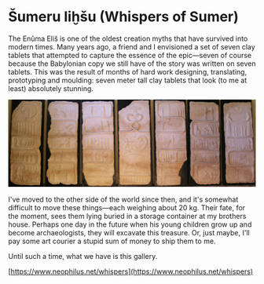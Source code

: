 # Šumeru liḫšu (Whispers of Sumer)

The Enûma Eliš is one of the oldest creation myths that have survived into modern times.
Many years ago, a friend and I envisioned a set of seven clay tablets that attempted to capture the essence of the epic&mdash;seven of course because the Babylonian copy we still have of the story was written on seven tablets.
This was the result of months of hard work designing, translating, prototyping and moulding: seven meter tall clay tablets that look (to me at least) absolutely stunning.

![The Epic of Creation](dist/images/00.jpg)

I've moved to the other side of the world since then, and it's somewhat difficult to move these things&mdash;each weighing about 20 kg.
Their fate, for the moment, sees them lying buried in a storage container at my brothers house.
Perhaps one day in the future when his young children grow up and become archaeologists, they will excavate this treasure.
Or, just maybe, I'll pay some art courier a stupid sum of money to ship them to me.

Until such a time, what we have is this gallery.

[https://www.neophilus.net/whispers](https://www.neophilus.net/whispers)
